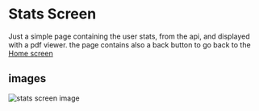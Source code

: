 # Stats Screen

Just a simple page containing the user stats, from the api, and displayed with a pdf viewer.
the page contains also a back button to go back to the <a href="Home-Screen.md">Home screen</a>

## images
<img src="user_stats_screen.png" alt="stats screen image"/>